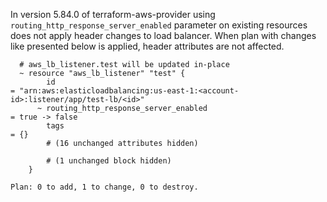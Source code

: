 In version 5.84.0 of terraform-aws-provider using `routing_http_response_server_enabled` parameter on existing resources does not apply header changes to load balancer. When plan with changes like presented below is applied, header attributes are not affected.

```
  # aws_lb_listener.test will be updated in-place
  ~ resource "aws_lb_listener" "test" {
        id                                                                  = "arn:aws:elasticloadbalancing:us-east-1:<account-id>:listener/app/test-lb/<id>"
      ~ routing_http_response_server_enabled                                = true -> false
        tags                                                                = {}
        # (16 unchanged attributes hidden)

        # (1 unchanged block hidden)
    }

Plan: 0 to add, 1 to change, 0 to destroy.
```